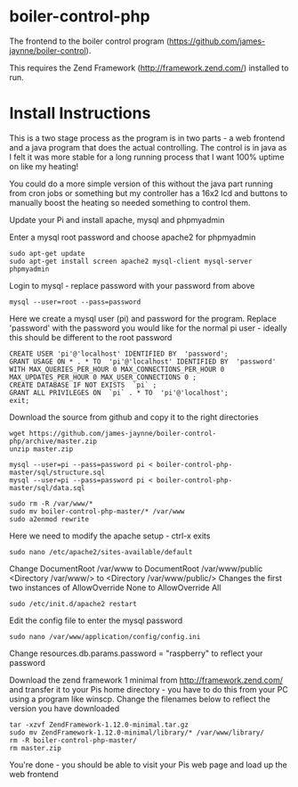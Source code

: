 boiler-control-php
==================
The frontend to the boiler control program (https://github.com/james-jaynne/boiler-control).

This requires the Zend Framework (http://framework.zend.com/) installed to run.

Install Instructions
==================
This is a two stage process as the program is in two parts - a web frontend and a java program that does the actual controlling. The control is in java as I felt it was more stable for a long running process that I want 100% uptime on like my heating!

You could do a more simple version of this without the java part running from cron jobs or something but my controller has a 16x2 lcd and buttons to manually boost the heating so needed something to control them.

Update your Pi and install apache, mysql and phpmyadmin

Enter a mysql root password and choose apache2 for phpmyadmin
<pre><code>sudo apt-get update
sudo apt-get install screen apache2 mysql-client mysql-server phpmyadmin
</code></pre>

Login to mysql - replace password with your password from above
<pre><code>mysql --user=root --pass=password
</code></pre>

Here we create a mysql user (pi) and password for the program. Replace 'password' with the password you would like for the normal pi user - ideally this should be different to the root password
<pre><code>CREATE USER 'pi'@'localhost' IDENTIFIED BY  'password';
GRANT USAGE ON * . * TO  'pi'@'localhost' IDENTIFIED BY  'password' WITH MAX_QUERIES_PER_HOUR 0 MAX_CONNECTIONS_PER_HOUR 0 MAX_UPDATES_PER_HOUR 0 MAX_USER_CONNECTIONS 0 ;
CREATE DATABASE IF NOT EXISTS  `pi` ;
GRANT ALL PRIVILEGES ON  `pi` . * TO  'pi'@'localhost';
exit;
</code></pre>

Download the source from github and copy it to the right directories

<pre><code>wget https://github.com/james-jaynne/boiler-control-php/archive/master.zip
unzip master.zip

mysql --user=pi --pass=password pi &lt; boiler-control-php-master/sql/structure.sql
mysql --user=pi --pass=password pi &lt; boiler-control-php-master/sql/data.sql

sudo rm -R /var/www/*
sudo mv boiler-control-php-master/* /var/www
sudo a2enmod rewrite
</code></pre>

Here we need to modify the apache setup - ctrl-x exits

<pre><code>sudo nano /etc/apache2/sites-available/default
</code></pre>
Change DocumentRoot /var/www to DocumentRoot /var/www/public
<Directory /var/www/> to <Directory /var/www/public/>
Changes the first two instances of AllowOverride None to AllowOverride All

<pre><code>sudo /etc/init.d/apache2 restart
</code></pre>

Edit the config file to enter the mysql password
<pre><code>sudo nano /var/www/application/config/config.ini
</code></pre>
Change resources.db.params.password = "raspberry" to reflect your password

Download the zend framework 1 minimal from http://framework.zend.com/ and transfer it to your Pis home directory - you have to do this from your PC using a program like winscp.
Change the filenames below to reflect the version you have downloaded
<pre><code>tar -xzvf ZendFramework-1.12.0-minimal.tar.gz
sudo mv ZendFramework-1.12.0-minimal/library/* /var/www/library/
rm -R boiler-control-php-master/
rm master.zip
</code></pre>

You're done - you should be able to visit your Pis web page and load up the web frontend
